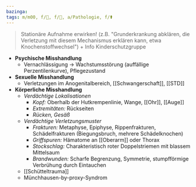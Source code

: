 ```yaml
---
bazinga: 
tags: m/m00, f/🦄, f/💭, a/Pathologie, f/⚰️
---
```

> Stationäre Aufnahme erwirken! (z.B. "Grunderkrankung abklären, die Verletzung mit diesem Mechanismus erklären kann, etwa Knochenstoffwechsel") + Info Kinderschutzgruppe
- **Psychische Misshandlung** 
	- Vernachlässigung → Wachstumsstörung (auffällige Perzentilenkurve), Pflegezustand
- **Sexuelle Misshandlung**
	- Verletzungen im Anogenitalbereich, [[Schwangerschaft]], [[STD]]
- **Körperliche Misshandlung**
	- *Verdächtige Lokalisationen*
		- *Kopf:* Oberhalb der Hutkrempenlinie, Wange, [[Ohr]], [[Auge]]
		- *Extremitäten:* Rückseiten
		- *Rücken, Gesäß*
	- *Verdächtige Verletzungsmuster*
		- *Frakturen:* Metaphyse, Epiphyse, Rippenfrakturen, Schädelfrakturen (Biegungsbruch, mehrere Schädelknochen)
		- *Griffspuren:* Hämatome an [[Oberarm]] oder Thorax
		- *Stockschlag:* Charakteristisch roter Doppelstriemen mit blassem Mittelsaum
		- *Brandwunden:* Scharfe Begrenzung, Symmetrie, stumpfförmige Verbrühung durch Eintauchen
	- [[Schütteltrauma]]
	- Münchhausen-by-proxy-Syndrom
